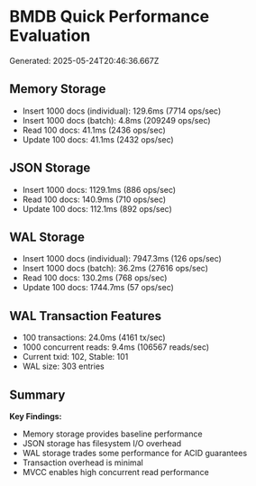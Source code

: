 # BMDB Quick Performance Evaluation

Generated: 2025-05-24T20:46:36.667Z

## Memory Storage
- Insert 1000 docs (individual): 129.6ms (7714 ops/sec)
- Insert 1000 docs (batch): 4.8ms (209249 ops/sec)
- Read 100 docs: 41.1ms (2436 ops/sec)
- Update 100 docs: 41.1ms (2432 ops/sec)

## JSON Storage
- Insert 1000 docs: 1129.1ms (886 ops/sec)
- Read 100 docs: 140.9ms (710 ops/sec)
- Update 100 docs: 112.1ms (892 ops/sec)

## WAL Storage
- Insert 1000 docs (individual): 7947.3ms (126 ops/sec)
- Insert 1000 docs (batch): 36.2ms (27616 ops/sec)
- Read 100 docs: 130.2ms (768 ops/sec)
- Update 100 docs: 1744.7ms (57 ops/sec)

## WAL Transaction Features
- 100 transactions: 24.0ms (4161 tx/sec)
- 1000 concurrent reads: 9.4ms (106567 reads/sec)
- Current txid: 102, Stable: 101
- WAL size: 303 entries

## Summary

**Key Findings:**
- Memory storage provides baseline performance
- JSON storage has filesystem I/O overhead
- WAL storage trades some performance for ACID guarantees
- Transaction overhead is minimal
- MVCC enables high concurrent read performance